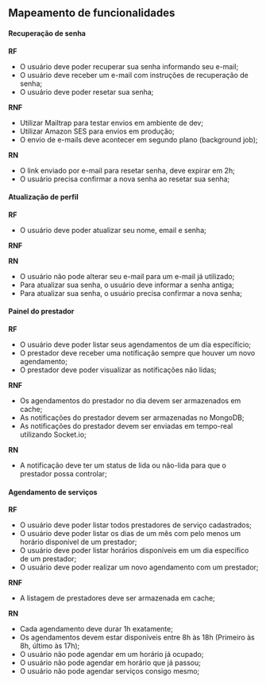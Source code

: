 ## Mapeamento de funcionalidades

#### Recuperação de senha
**RF**
- O usuário deve poder recuperar sua senha informando seu e-mail;
- O usuário deve receber um e-mail com instruções de recuperação de senha;
- O usuário deve poder resetar sua senha;

**RNF**
- Utilizar Mailtrap para testar envios em ambiente de dev;
- Utilizar Amazon SES para envios em produção;
- O envio de e-mails deve acontecer em segundo plano (background job);


**RN**
- O link enviado por e-mail para resetar senha, deve expirar em 2h;
- O usuário precisa confirmar a nova senha ao resetar sua senha;


#### Atualização de perfil
**RF**
- O usuário deve poder atualizar seu nome, email e senha;

**RNF**

**RN**
- O usuário não pode alterar seu e-mail para um e-mail já utilizado;
- Para atualizar sua senha, o usuário deve informar a senha antiga;
- Para atualizar sua senha, o usuário precisa confirmar a nova senha;

#### Painel do prestador
**RF**
- O usuário deve poder listar seus agendamentos de um dia específicio;
- O prestador deve receber uma notificação sempre que houver um novo agendamento;
- O prestador deve poder visualizar as notificações não lidas;


**RNF**
- Os agendamentos do prestador no dia devem ser armazenados em cache;
- As notificações do prestador devem ser armazenadas no MongoDB;
- As notificações do prestador devem ser enviadas em tempo-real utilizando Socket.io;


**RN**
- A notificação deve ter um status de lida ou não-lida para que o prestador possa controlar;


#### Agendamento de serviços
**RF**
- O usuário deve poder listar todos prestadores de serviço cadastrados;
- O usuário deve poder listar os dias de um mês com pelo menos um horário disponível de um prestador;
- O usuário deve poder listar horários disponíveis em um dia específico de um prestador;
- O usuário deve poder realizar um novo agendamento com um prestador;

**RNF**
- A listagem de prestadores deve ser armazenada em cache;

**RN**
- Cada agendamento deve durar 1h exatamente;
- Os agendamentos devem estar disponíveis entre 8h às 18h (Primeiro às 8h, último às 17h);
- O usuário não pode agendar em um horário já ocupado;
- O usuário não pode agendar em horário que já passou;
- O usuário não pode agendar serviços consigo mesmo;

